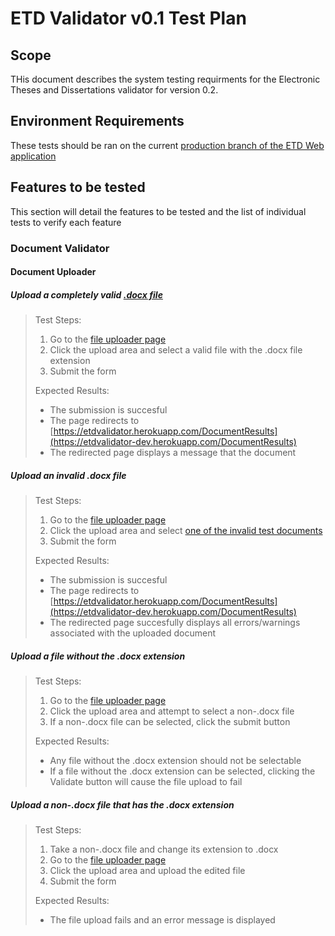 # ETD Validator v0.1 Test Plan

## Scope

THis document describes the system testing requirments for the Electronic Theses and Dissertations validator for version 0.2.

## Environment Requirements

These tests should be ran on the current [production branch of the ETD Web application](https://etdvalidator.herokuapp.com/)

## Features to be tested

This section will detail the features to be tested and the list of individual tests to verify each feature

### Document Validator

#### Document Uploader

##### Upload a completely valid [.docx file](../ETDValidatorUnitTests/TestDocuments/Completed_Example_ETD.docx)

> Test Steps:
>
> 1. Go to the [file uploader page](https://etdvalidator.herokuapp.com/LoadDocument)
> 2. Click the upload area and select a valid file with the .docx file extension
> 3. Submit the form
>
> Expected Results:
>
> - The submission is succesful
> - The page redirects to [https://etdvalidator.herokuapp.com/DocumentResults](https://etdvalidator-dev.herokuapp.com/DocumentResults)
> - The redirected page displays a message that the document

##### Upload an invalid .docx file

> Test Steps:
>
> 1. Go to the [file uploader page](https://etdvalidator.herokuapp.com/LoadDocument)
> 2. Click the upload area and select [one of the invalid test documents](../ETDValidatorUnitTests/TestDocuments/)
> 3. Submit the form
>
> Expected Results:
>
> - The submission is succesful
> - The page redirects to [https://etdvalidator.herokuapp.com/DocumentResults](https://etdvalidator-dev.herokuapp.com/DocumentResults)
> - The redirected page succesfully displays all errors/warnings associated with the uploaded document

##### Upload a file without the .docx extension

> Test Steps:
>
> 1. Go to the [file uploader page](https://etdvalidator.herokuapp.com/LoadDocument)
> 2. Click the upload area and attempt to select a non-.docx file
> 3. If a non-.docx file can be selected, click the submit button
>
> Expected Results:
>
> - Any file without the .docx extension should not be selectable
> - If a file without the .docx extension can be selected, clicking the Validate button will cause the file upload to fail

##### Upload a non-.docx file that has the .docx extension

> Test Steps:
>
> 1. Take a non-.docx file and change its extension to .docx
> 2. Go to the [file uploader page](https://etdvalidator.herokuapp.com/LoadDocument)
> 2. Click the upload area and upload the edited file
> 3. Submit the form
>
> Expected Results:
>
> - The file upload fails and an error message is displayed
